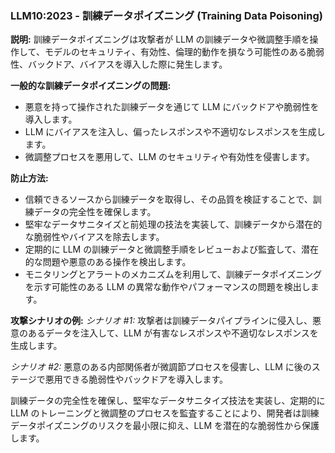 ### LLM10:2023 - 訓練データポイズニング (Training Data Poisoning)

**説明:**
訓練データポイズニングは攻撃者が LLM の訓練データや微調整手順を操作して、モデルのセキュリティ、有効性、倫理的動作を損なう可能性のある脆弱性、バックドア、バイアスを導入した際に発生します。

**一般的な訓練データポイズニングの問題:**
- 悪意を持って操作された訓練データを通じて LLM にバックドアや脆弱性を導入します。
- LLM にバイアスを注入し、偏ったレスポンスや不適切なレスポンスを生成します。
- 微調整プロセスを悪用して、LLM のセキュリティや有効性を侵害します。

**防止方法:**
- 信頼できるソースから訓練データを取得し、その品質を検証することで、訓練データの完全性を確保します。
- 堅牢なデータサニタイズと前処理の技法を実装して、訓練データから潜在的な脆弱性やバイアスを除去します。
- 定期的に LLM の訓練データと微調整手順をレビューおよび監査して、潜在的な問題や悪意のある操作を検出します。
- モニタリングとアラートのメカニズムを利用して、訓練データポイズニングを示す可能性のある LLM の異常な動作やパフォーマンスの問題を検出します。

**攻撃シナリオの例:**
_シナリオ #1:_ 攻撃者は訓練データパイプラインに侵入し、悪意のあるデータを注入して、LLM が有害なレスポンスや不適切なレスポンスを生成します。

_シナリオ #2:_ 悪意のある内部関係者が微調節プロセスを侵害し、LLM に後のステージで悪用できる脆弱性やバックドアを導入します。

訓練データの完全性を確保し、堅牢なデータサニタイズ技法を実装し、定期的に LLM のトレーニングと微調整のプロセスを監査することにより、開発者は訓練データポイズニングのリスクを最小限に抑え、LLM を潜在的な脆弱性から保護します。

